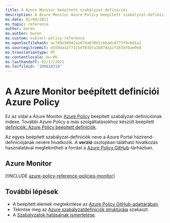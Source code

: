 ```yaml
---
title: A Azure Monitor beépített szabályzat-definíciói
description: A Azure Monitor Azure Policy beépített szabályzat-definícióit sorolja fel. Ezek a beépített szabályzat-definíciók közös megközelítéseket biztosítanak az Azure-erőforrások kezeléséhez.
ms.date: 02/09/2021
ms.topic: reference
author: bwren
ms.author: bwren
ms.custom: subject-policy-reference
ms.openlocfilehash: ac789e56942a167da670d1cbbadc8773f0c0d1a1
ms.sourcegitcommit: e559daa1f7115d703bfa1b87da1cf267bf6ae9e8
ms.translationtype: MT
ms.contentlocale: hu-HU
ms.lasthandoff: 02/17/2021
ms.locfileid: "100618318"
---
```

# <a name="azure-policy-built-in-definitions-for-azure-monitor"></a>A Azure Monitor beépített definíciói Azure Policy

Ez az oldal a Azure Monitor [Azure Policy](../governance/policy/overview.md) beépített szabályzat-definícióinak indexe. További Azure Policy a más szolgáltatásokhoz készült beépített [definíciók: Azure Policy beépített definíciók](../governance/policy/samples/built-in-policies.md).

Az egyes beépített szabályzat-definíciók neve a Azure Portal házirend-definíciójának nevére hivatkozik. A **verzió** oszlopban található hivatkozás használatával megtekintheti a forrást a [Azure Policy GitHub](https://github.com/Azure/azure-policy)-tárházban.

## <a name="azure-monitor"></a>Azure Monitor

[!INCLUDE [azure-policy-reference-policies-monitor](../../includes/policy/reference/bycat/policies-monitoring.md)]

## <a name="next-steps"></a>További lépések

- A beépített elemek megtekintése az [Azure Policy GitHub-adattárában](https://github.com/Azure/azure-policy).
- Tekintse meg az [Azure szabályzatdefiníciók struktúrája](../governance/policy/concepts/definition-structure.md) szakaszt.
- A [Szabályzatok hatásainak ismertetése](../governance/policy/concepts/effects.md).
